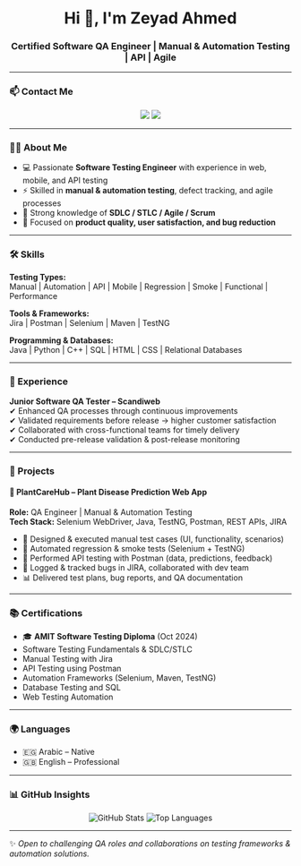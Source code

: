 <h1 align="center">Hi 👋, I'm Zeyad Ahmed</h1>
<h3 align="center">Certified Software QA Engineer | Manual & Automation Testing | API | Agile</h3>

---

### 📫 Contact Me
<p align="center">
  <a href="mailto:zeyadhendawy17@gmail.com"><img src="https://img.shields.io/badge/Email-zeyadhendawy17%40gmail.com-red?style=for-the-badge&logo=gmail"></a>
  <a href="https://www.linkedin.com/in/zeyad-ahmed-qa-engineer/"><img src="https://img.shields.io/badge/LinkedIn-Zeyad%20Ahmed-blue?style=for-the-badge&logo=linkedin"></a>
</p>

---

### 🧑‍💻 About Me
- 💻 Passionate **Software Testing Engineer** with experience in web, mobile, and API testing  
- ⚡ Skilled in **manual & automation testing**, defect tracking, and agile processes  
- 🚀 Strong knowledge of **SDLC / STLC / Agile / Scrum**  
- 🎯 Focused on **product quality, user satisfaction, and bug reduction**  

---

### 🛠️ Skills

**Testing Types:**  
Manual | Automation | API | Mobile | Regression | Smoke | Functional | Performance  

**Tools & Frameworks:**  
Jira | Postman | Selenium | Maven | TestNG  

**Programming & Databases:**  
Java | Python | C++ | SQL | HTML | CSS | Relational Databases  

---

### 💼 Experience

**Junior Software QA Tester – Scandiweb**  
✔ Enhanced QA processes through continuous improvements  
✔ Validated requirements before release → higher customer satisfaction  
✔ Collaborated with cross-functional teams for timely delivery  
✔ Conducted pre-release validation & post-release monitoring  

---

### 🚀 Projects

#### 🌱 PlantCareHub – Plant Disease Prediction Web App  
**Role:** QA Engineer | Manual & Automation Testing  
**Tech Stack:** Selenium WebDriver, Java, TestNG, Postman, REST APIs, JIRA  

- 📝 Designed & executed manual test cases (UI, functionality, scenarios)  
- 🤖 Automated regression & smoke tests (Selenium + TestNG)  
- 🔗 Performed API testing with Postman (data, predictions, feedback)  
- 🐞 Logged & tracked bugs in JIRA, collaborated with dev team  
- 📊 Delivered test plans, bug reports, and QA documentation  

---

### 📚 Certifications
- 🎓 **AMIT Software Testing Diploma** (Oct 2024)  
- Software Testing Fundamentals & SDLC/STLC  
- Manual Testing with Jira  
- API Testing using Postman  
- Automation Frameworks (Selenium, Maven, TestNG)  
- Database Testing and SQL  
- Web Testing Automation  

---

### 🌍 Languages
- 🇪🇬 Arabic – Native  
- 🇬🇧 English – Professional  

---

### 📊 GitHub Insights
<p align="center">
  <img src="https://github-readme-stats.vercel.app/api?username=YOUR_GITHUB_USERNAME&show_icons=true&theme=tokyonight" alt="GitHub Stats" />
  <img src="https://github-readme-stats.vercel.app/api/top-langs/?username=YOUR_GITHUB_USERNAME&layout=compact&theme=tokyonight" alt="Top Languages" />
</p>

---

✨ *Open to challenging QA roles and collaborations on testing frameworks & automation solutions.*  



